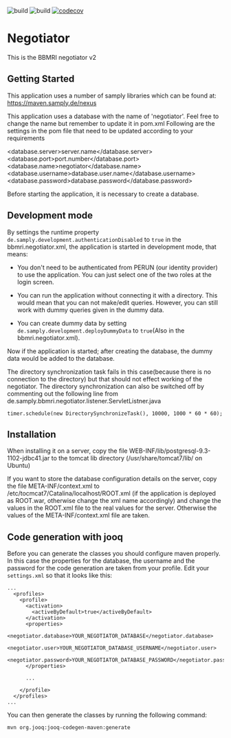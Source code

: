 ![build](https://github.com/BBMRI-ERIC/negotiator-v2/actions/workflows/build.yml/badge.svg?)
![build](https://github.com/BBMRI-ERIC/negotiator-v2/actions/workflows/docker_image.yml/badge.svg?)
[![codecov](https://codecov.io/github/BBMRI-ERIC/negotiator-v2/branch/feature/github_actions/graph/badge.svg?token=8W0I985ZXI)](https://codecov.io/github/BBMRI-ERIC/negotiator-v2)

# Negotiator
This is the BBMRI negotiator v2

## Getting Started

This application uses a number of samply libraries which can be found at: https://maven.samply.de/nexus

This application uses a database with the name of 'negotiator'. Feel free to change the name but remember to update it in pom.xml
Following are the settings in the pom file that need to be updated according to your requirements

 <database.server>server.name</database.server>
 <database.port>port.number</database.port>
 <database.name>negotiator</database.name>
 <database.username>database.user.name</database.username>
 <database.password>database.password</database.password>

Before starting the application, it is necessary to create a database.

## Development mode

By settings the runtime property `de.samply.development.authenticationDisabled` to `true` in the bbmri.negotiator.xml,
 the application is started in development mode, that means:

- You don't need to be authenticated from PERUN (our identity provider) to use the application. You can just select one
  of the two roles at the login screen.
  
- You can run the application without connecting it with a directory. This would mean that you can not make/edit queries. 
  However, you can still work with dummy queries given in the dummy data.   
  
- You can create dummy data by setting `de.samply.development.deployDummyData` to `true`(Also in the bbmri.negotiator.xml).

Now if the application is started; after creating the database, the dummy data would be added to the database. 

The directory synchronization task fails in this case(because there is no connection to the directory) but that should 
not effect working of the negotiator. The directory synchronization can also be switched off by commenting out the 
following line from de.samply.bbmri.negotiator.listener.ServletListner.java

`timer.schedule(new DirectorySynchronizeTask(), 10000, 1000 * 60 * 60);` 


## Installation

When installing it on a server, copy the file WEB-INF/lib/postgresql-9.3-1102-jdbc41.jar to the tomcat lib directory 
(/usr/share/tomcat7/lib/ on Ubuntu)

If you want to store the database configuration details on the server, copy the file META-INF/context.xml to 
/etc/tocmcat7/Catalina/localhost/ROOT.xml (if the application is deployed as 
ROOT.war, otherwise change the xml name accordingly) and change the values in the ROOT.xml file to the real values for 
the server.
Otherwise the values of the META-INF/context.xml file are taken.


## Code generation with jooq

Before you can generate the classes you should configure maven properly. In this case the properties
for the database, the username and the password for the code generation are taken from your profile. Edit your
`settings.xml` so that it looks like this:


```
...
  <profiles>
    <profile>
      <activation>
        <activeByDefault>true</activeByDefault>
      </activation>
      <properties>
        <negotiator.database>YOUR_NEGOTIATOR_DATABASE</negotiator.database>
        <negotiator.user>YOUR_NEGOTIATOR_DATABASE_USERNAME</negotiator.user>
        <negotiator.password>YOUR_NEGOTIATOR_DATABASE_PASSWORD</negotiator.password>
      </properties>

      ...

    </profile>
  </profiles>
...
```


You can then generate the classes by running the following command:


```
mvn org.jooq:jooq-codegen-maven:generate
```

